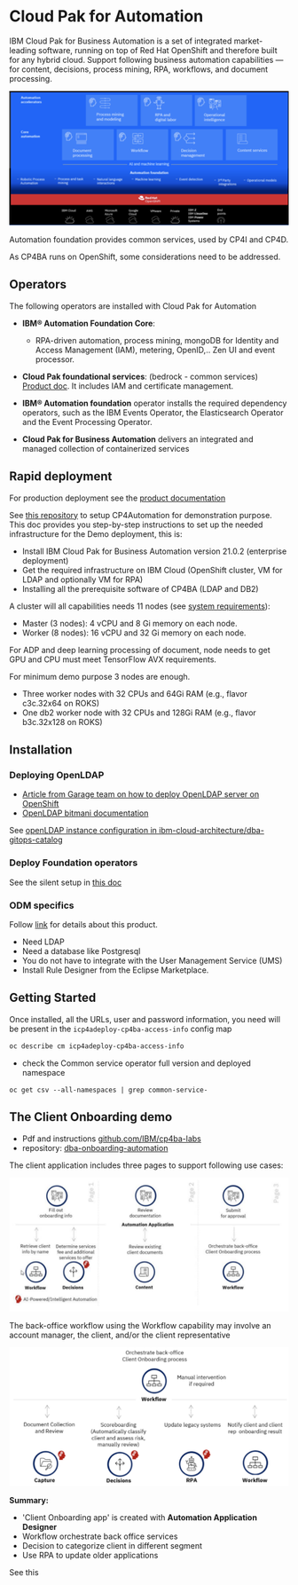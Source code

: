 # Cloud Pak for Automation

IBM Cloud Pak for Business Automation is a set of integrated market-leading software, running on top
of Red Hat OpenShift and therefore built for any hybrid cloud.
Support following business automation capabilities — for content, decisions, process mining,
RPA, workflows, and document processing.

![](./images/cp4ba-march.png)


Automation foundation provides common services, used by CP4I and CP4D.

As CP4BA runs on OpenShift, some considerations need to be addressed.

## Operators

The following operators are installed with Cloud Pak for Automation

* **IBM® Automation Foundation Core**: 

    * RPA-driven automation, process mining, mongoDB for Identity and Access Management (IAM), metering, OpenID,..  Zen UI and event processor.

* **Cloud Pak foundational services**: (bedrock - common services) [Product doc](https://www.ibm.com/docs/en/cpfs). It includes IAM and certificate management.
* **IBM® Automation foundation** operator installs the required dependency operators, such as the IBM Events Operator, the Elasticsearch Operator and the Event Processing Operator.
* **Cloud Pak for Business Automation** delivers an integrated and managed collection of containerized services

## Rapid deployment

For production deployment see the [product documentation](https://www.ibm.com/docs/en/cloud-paks/cp-biz-automation)

See [this repository](https://github.com/IBM/cp4ba-rapid-deployment) to setup CP4Automation for demonstration purpose.
This doc provides you step-by-step instructions to set up the needed infrastructure for the Demo deployment, this is:

* Install IBM Cloud Pak for Business Automation version 21.0.2 (enterprise deployment)
* Get the required infrastructure on IBM Cloud (OpenShift cluster, VM for LDAP and optionally VM for RPA)
* Installing all the prerequisite software of CP4BA (LDAP and DB2)

A cluster will all capabilities needs 11 nodes (see [system requirements](https://www.ibm.com/docs/en/cloud-paks/cp-biz-automation/21.0.x?topic=pei-system-requirements)):

* Master (3 nodes): 4 vCPU and 8 Gi memory on each node.
* Worker (8 nodes): 16 vCPU and 32 Gi memory on each node.

For ADP and deep learning processing of document, node needs to get GPU and CPU must meet TensorFlow AVX requirements.

For minimum demo purpose 3 nodes are enough. 

* Three worker nodes with 32 CPUs and 64Gi RAM (e.g., flavor c3c.32x64 on ROKS)
* One db2 worker node with 32 CPUs and 128Gi RAM (e.g., flavor b3c.32x128 on ROKS)

## Installation

### Deploying OpenLDAP

* [Article from  Garage team on how to deploy OpenLDAP server on OpenShift](https://medium.com/ibm-garage/how-to-host-and-deploy-an-openldap-sever-in-openshift-affab06a4365)
* [OpenLDAP bitmani documentation](https://docs.bitnami.com/tutorials/create-openldap-server-kubernetes/)

See [openLDAP instance configuration in ibm-cloud-architecture/dba-gitops-catalog](https://github.com/ibm-cloud-architecture/dba-gitops-catalog/tree/main/instances/openLDAP)

### Deploy Foundation operators 

See the silent setup in [this doc](https://github.com/ibm-cloud-architecture/dba-gitops-catalog/)

### ODM specifics

Follow [link](http://www.ibm.com/support/knowledgecenter/SSYHZ8_21.0.x/com.ibm.dba.offerings/topics/con_odm_prod.html) for details about this product.

* Need LDAP
* Need a database like Postgresql
* You do not have to integrate with the User Management Service (UMS)
* Install Rule Designer from the Eclipse Marketplace.

## Getting Started

Once installed, all the URLs, user and password information, you need will be present in the `icp4adeploy-cp4ba-access-info` config map

```sh
oc describe cm icp4adeploy-cp4ba-access-info 
```


* check the Common service operator full version and deployed namespace

```
oc get csv --all-namespaces | grep common-service-
```


## The Client Onboarding demo

* Pdf and instructions [github.com/IBM/cp4ba-labs](https://github.com/IBM/cp4ba-labs/tree/main/IBM%20Cloud%20Pak%20for%20Business%20Automation%20(End-to-End))
* repository: [dba-onboarding-automation](https://github.com/ibm-cloud-architecture/dba-onboarding-automation)

The client application includes three pages to support following use cases:

![](./images/onboarding-app.png)

The back-office workflow using the Workflow capability may involve an account manager, the client, and/or the client representative

![](./images/onboarding-back.png)

**Summary:**

* 'Client Onboarding app' is created with **Automation Application Designer**
* Workflow orchestrate back office services 
* Decision to categorize client in different segment
* Use RPA to update older applications


See this [](https://github.com/IBM/cp4ba-rapid-deployment/blob/main/cp4ba-21-0-2/00selectTemplate.md#template-for-the-client-onboarding-demo)
